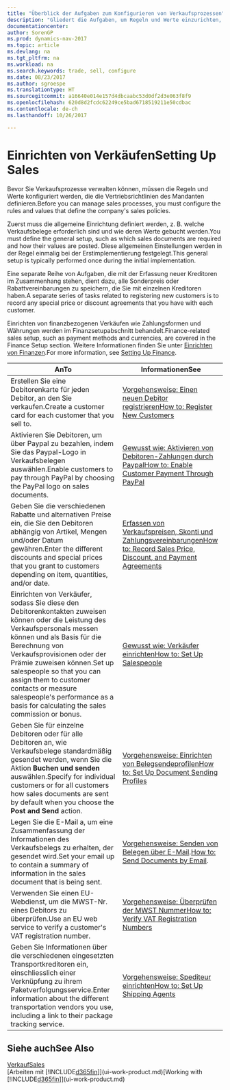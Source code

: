 ```yaml
---
title: "Überblick der Aufgaben zum Konfigurieren von Verkaufsprozessen"
description: "Gliedert die Aufgaben, um Regeln und Werte einzurichten, um Ihre Vertriebsrichtlinien und Arbeitsgänge zu definieren."
documentationcenter: 
author: SorenGP
ms.prod: dynamics-nav-2017
ms.topic: article
ms.devlang: na
ms.tgt_pltfrm: na
ms.workload: na
ms.search.keywords: trade, sell, configure
ms.date: 08/23/2017
ms.author: sgroespe
ms.translationtype: HT
ms.sourcegitcommit: a16640e014e157d4dbcaabc53d0df2d3e063f8f9
ms.openlocfilehash: 620d8d2fcdc62249ce5bad6718519211e50cdbac
ms.contentlocale: de-ch
ms.lasthandoff: 10/26/2017

---
```

# <a name="setting-up-sales"></a><span data-ttu-id="11faf-103">Einrichten von Verkäufen</span><span class="sxs-lookup"><span data-stu-id="11faf-103">Setting Up Sales</span></span>
<span data-ttu-id="11faf-104">Bevor Sie Verkaufsprozesse verwalten können, müssen die Regeln und Werte konfiguriert werden, die die Vertriebsrichtlinien des Mandanten definieren.</span><span class="sxs-lookup"><span data-stu-id="11faf-104">Before you can manage sales processes, you must configure the rules and values that define the company's sales policies.</span></span>

<span data-ttu-id="11faf-105">Zuerst muss die allgemeine Einrichtung definiert werden, z. B. welche Verkaufsbelege erforderlich sind und wie deren Werte gebucht werden.</span><span class="sxs-lookup"><span data-stu-id="11faf-105">You must define the general setup, such as which sales documents are required and how their values are posted.</span></span> <span data-ttu-id="11faf-106">Diese allgemeinen Einstellungen werden in der Regel einmalig bei der Erstimplementierung festgelegt.</span><span class="sxs-lookup"><span data-stu-id="11faf-106">This general setup is typically performed once during the initial implementation.</span></span>

<span data-ttu-id="11faf-107">Eine separate Reihe von Aufgaben, die mit der Erfassung neuer Kreditoren im Zusammenhang stehen, dient dazu, alle Sonderpreis oder Rabattvereinbarungen zu speichern, die Sie mit einzelnen Kreditoren haben.</span><span class="sxs-lookup"><span data-stu-id="11faf-107">A separate series of tasks related to registering new customers is to record any special price or discount agreements that you have with each customer.</span></span>

<span data-ttu-id="11faf-108">Einrichten von finanzbezogenen Verkäufen wie Zahlungsformen und Währungen werden im Finanzsetupabschnitt behandelt.</span><span class="sxs-lookup"><span data-stu-id="11faf-108">Finance-related sales setup, such as payment methods and currencies, are covered in the Finance Setup section.</span></span> <span data-ttu-id="11faf-109">Weitere Informationen finden Sie unter [Einrichten von Finanzen](finance-setup-finance.md).</span><span class="sxs-lookup"><span data-stu-id="11faf-109">For more information, see [Setting Up Finance](finance-setup-finance.md).</span></span>

| <span data-ttu-id="11faf-110">An</span><span class="sxs-lookup"><span data-stu-id="11faf-110">To</span></span> | <span data-ttu-id="11faf-111">Informationen</span><span class="sxs-lookup"><span data-stu-id="11faf-111">See</span></span> |
| --- | --- |
| <span data-ttu-id="11faf-112">Erstellen Sie eine Debitorenkarte für jeden Debitor, an den Sie verkaufen.</span><span class="sxs-lookup"><span data-stu-id="11faf-112">Create a customer card for each customer that you sell to.</span></span> |[<span data-ttu-id="11faf-113">Vorgehensweise: Einen neuen Debitor registrieren</span><span class="sxs-lookup"><span data-stu-id="11faf-113">How to: Register New Customers</span></span>](sales-how-register-new-customers.md) |
| <span data-ttu-id="11faf-114">Aktivieren Sie Debitoren, um über Paypal zu bezahlen, indem Sie das Paypal-Logo in Verkaufsbelegen auswählen.</span><span class="sxs-lookup"><span data-stu-id="11faf-114">Enable customers to pay through PayPal by choosing the PayPal logo on sales documents.</span></span> |[<span data-ttu-id="11faf-115">Gewusst wie: Aktivieren von Debitoren-Zahlungen durch Paypal</span><span class="sxs-lookup"><span data-stu-id="11faf-115">How to: Enable Customer Payment Through PayPal</span></span>](sales-how-enable-payment-service-extensions.md) |
| <span data-ttu-id="11faf-116">Geben Sie die verschiedenen Rabatte und alternativen Preise ein, die Sie den Debitoren abhängig von Artikel, Mengen und/oder Datum gewähren.</span><span class="sxs-lookup"><span data-stu-id="11faf-116">Enter the different discounts and special prices that you grant to customers depending on item, quantities, and/or date.</span></span> |[<span data-ttu-id="11faf-117">Erfassen von Verkaufspreisen, Skonti und Zahlungsvereinbarungen</span><span class="sxs-lookup"><span data-stu-id="11faf-117">How to: Record Sales Price, Discount, and Payment Agreements</span></span>](sales-how-record-sales-price-discount-payment-agreements.md) |
| <span data-ttu-id="11faf-118">Einrichten von Verkäufer, sodass Sie diese den Debitorenkontakten zuweisen können oder die Leistung des Verkaufspersonals messen können und als Basis für die Berechnung von Verkaufsprovisionen oder der Prämie zuweisen können.</span><span class="sxs-lookup"><span data-stu-id="11faf-118">Set up salespeople so that you can assign them to customer contacts or measure salespeople's performance as a basis for calculating the sales commission or bonus.</span></span> |[<span data-ttu-id="11faf-119">Gewusst wie: Verkäufer einrichten</span><span class="sxs-lookup"><span data-stu-id="11faf-119">How to: Set Up Salespeople</span></span>](sales-how-setup-salespeople.md) |
| <span data-ttu-id="11faf-120">Geben Sie für einzelne Debitoren oder für alle Debitoren an, wie Verkaufsbelege standardmäßig gesendet werden, wenn Sie die Aktion **Buchen und senden** auswählen.</span><span class="sxs-lookup"><span data-stu-id="11faf-120">Specify for individual customers or for all customers how sales documents are sent by default when you choose the **Post and Send** action.</span></span> |[<span data-ttu-id="11faf-121">Vorgehensweise: Einrichten von Belegsendeprofilen</span><span class="sxs-lookup"><span data-stu-id="11faf-121">How to: Set Up Document Sending Profiles</span></span>](sales-how-setup-document-send-profiles.md) |
| <span data-ttu-id="11faf-122">Legen Sie die E-Mail a, um eine Zusammenfassung der Informationen des Verkaufsbelegs zu erhalten, der gesendet wird.</span><span class="sxs-lookup"><span data-stu-id="11faf-122">Set your email up to contain a summary of information in the sales document that is being sent.</span></span> |<span data-ttu-id="11faf-123">[Vorgehensweise: Senden von Belegen über E-Mail](ui-how-send-documents-email.md).</span><span class="sxs-lookup"><span data-stu-id="11faf-123">[How to: Send Documents by Email](ui-how-send-documents-email.md).</span></span> |
|<span data-ttu-id="11faf-124">Verwenden Sie einen EU-Webdienst, um die MWST-Nr. eines Debitors zu überprüfen.</span><span class="sxs-lookup"><span data-stu-id="11faf-124">Use an EU web service to verify a customer's VAT registration number.</span></span>|[<span data-ttu-id="11faf-125">Vorgehensweise: Überprüfen der MWST Nummer</span><span class="sxs-lookup"><span data-stu-id="11faf-125">How to: Verify VAT Registration Numbers</span></span>](finance-setup-vat.md)|
|<span data-ttu-id="11faf-126">Geben Sie Informationen über die verschiedenen eingesetzten Transportkreditoren ein, einschliesslich einer Verknüpfung zu ihrem Paketverfolgungsservice.</span><span class="sxs-lookup"><span data-stu-id="11faf-126">Enter information about the different transportation vendors you use, including a link to their package tracking service.</span></span>|[<span data-ttu-id="11faf-127">Vorgehensweise: Spediteur einrichten</span><span class="sxs-lookup"><span data-stu-id="11faf-127">How to: Set Up Shipping Agents</span></span>](sales-how-to-set-up-shipping-agents.md)|

## <a name="see-also"></a><span data-ttu-id="11faf-128">Siehe auch</span><span class="sxs-lookup"><span data-stu-id="11faf-128">See Also</span></span>
[<span data-ttu-id="11faf-129">Verkauf</span><span class="sxs-lookup"><span data-stu-id="11faf-129">Sales</span></span>](sales-manage-sales.md)  
<span data-ttu-id="11faf-130">[Arbeiten mit [!INCLUDE[d365fin](includes/d365fin_md.md)]](ui-work-product.md)</span><span class="sxs-lookup"><span data-stu-id="11faf-130">[Working with [!INCLUDE[d365fin](includes/d365fin_md.md)]](ui-work-product.md)</span></span>

